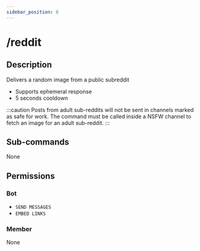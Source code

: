 ```yaml
---
sidebar_position: 8
---
```


# /reddit
## Description
Delivers a random image from a public subreddit

- Supports ephemeral response
- 5 seconds cooldown

:::caution
Posts from adult sub-reddits will not be sent in channels marked as safe for work. The command must be called inside a NSFW channel to fetch an image for an adult sub-reddit. 
:::

## Sub-commands
None

## Permissions
### Bot
- `SEND MESSAGES`
- `EMBED LINKS`
### Member
None
